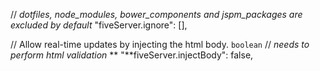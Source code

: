//
_dotfiles, node_modules, bower_components and jspm_packages are excluded by default_
"fiveServer.ignore": [],

// Allow real-time updates by injecting the html body. `boolean`
//
_needs to perform html validation_
** "**fiveServer.injectBody": false,
